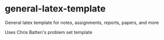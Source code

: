 # general-latex-template
General latex template for notes, assignments, reports, papers, and more

Uses Chris Batten's problem set template
